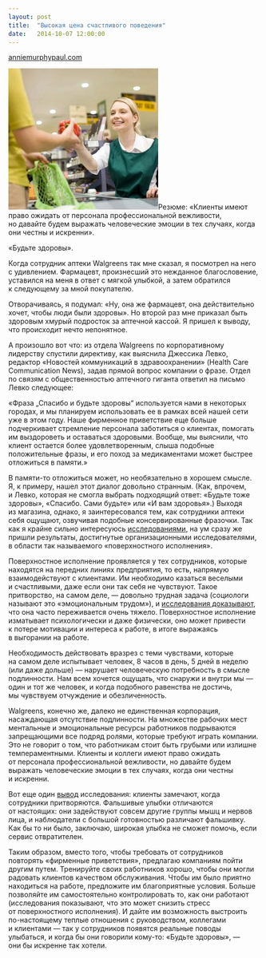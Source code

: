 ```yaml
---
layout: post
title:  "Высокая цена счастливого поведения"
date:   2014-10-07 12:00:00
---
```

<p><a href="http://anniemurphypaul.com/2014/02/the-high-cost-of-acting-happy/#">anniemurphypaul.com</a></p>
<p><a href="/img/the_high_cost_of_acting_happy/female_cashier_and_customer_at_supermarket_is098v385.jpg"><img height="283" width="300" src="/img/the_high_cost_of_acting_happy/female_cashier_and_customer_at_supermarket_is098v385.jpg" alt="female_cashier_and_customer_at_supermarket_is098v385" class="alignleft size-full wp-image-1112" /></a>Резюме: «Клиенты имеют право ожидать от персонала профессиональной вежливости, но давайте будем выражать человеческие эмоции в тех случаях, когда они честны и искренни».</p>
<p>«Будьте здоровы».</p>
<p>Когда сотрудник аптеки Walgreens так мне сказал, я посмотрел на него с удивлением. Фармацевт, произнесший это нежданное благословение, уставился на меня в ответ с мягкой улыбкой, а затем обратился к следующему за мной покупателю.</p>
<p>Отворачиваясь, я подумал: «Ну, она же фармацевт, она действительно хочет, чтобы люди были здоровы». Но второй раз мне приказал быть здоровым хмурый подросток за аптечной кассой. Я пришел к выводу, что происходит нечто непонятное.</p>
<p><span id="more-1109"></span>А произошло вот что: из отдела Walgreens по корпоративному лидерству спустили директиву, как выяснила Джессика Левко, редактор «Новостей коммуникаций в здравоохранении» (Health Care Communication News), задав прямой вопрос компании о фразе. Отдел по связям с общественностью аптечного гиганта ответил на письмо Левко следующее:</p>
<p>«Фраза „Спасибо и будьте здоровы“ используется нами в некоторых городах, и мы планируем использовать ее в рамках всей нашей сети уже в этом году. Наше фирменное приветствие еще больше подчеркивает стремление персонала заботиться о клиентах, помогать им выздороветь и оставаться здоровыми. Вообще, мы выяснили, что клиент остается более удовлетворенным, слыша подобные положительные фразы, и его поход за медикаментами может быстрее отложиться в памяти.»</p>
<p>В памяти-то отложиться может, но необязательно в хорошем смысле. Я, к примеру, нашел этот диалог довольно странным. (Как, впрочем, и Левко, которая не смогла выбрать подходящий ответ: «Будьте тоже здоровы», «Спасибо. Сами будьте» или «И вам здоровья».) Выходя из магазина, однако, я заинтересовался тем, как сотрудники аптеки себя ощущают, озвучивая подобные консервированные фразочки. Так как я крайне сильно интересуюсь <a href="http://amj.aom.org/content/46/1/86">исследованиями</a>, на ум сразу же пришли результаты, достигнутые организационными исследователями, в области так называемого «поверхностного исполнения».</p>
<p>Поверхностное исполнение проявляется у тех сотрудников, которые находятся на передних линиях предприятия, то есть, напрямую взаимодействуют с клиентами. Им необходимо казаться веселыми и счастливыми, даже если они так себя не чувствуют. Такое притворство, на самом деле, — довольно трудная задача (социологи называют это «эмоциональным трудом»), и <a href="http://www.sciencedirect.com/science/article/pii/S0001879101918159">исследования доказывают</a>, что она часто переживается очень тяжело. Поверхностное исполнение изматывает психологически и даже физически, оно может привести к потере мотивации и интереса к работе, в итоге выражаясь в выгорании на работе.</p>
<p>Необходимость действовать вразрез с теми чувствами, которые на самом деле испытывает человек, 8 часов в день, 5 дней в неделю (или даже дольше) — нарушает человеческую потребность в смысле подлинности. Нам всем хочется ощущать, что снаружи и внутри мы — один и тот же человек, и когда подобного равенства не достичь, мы чувствуем отчуждение и обезличенность.</p>
<p>Walgreens, конечно же, далеко не единственная корпорация, насаждающая отсутствие подлинности. На множестве рабочих мест ментальные и эмоциональные ресурсы работников подрываются запрещающими все подряд ролями, которые требуют играть компании. Это не говорит о том, что работникам стоит быть грубыми или излишне темпераментными. Клиенты и коллеги имеют право ожидать от персонала профессиональной вежливости, но давайте будем выражать человеческие эмоции в тех случаях, когда они честны и искренни.</p>
<p>Вот еще один <a href="http://js.sagamorepub.com/jlr/article/view/454">вывод</a> исследования: клиенты замечают, когда сотрудники притворяются. Фальшивые улыбки отличаются от настоящих: они задействуют совсем другие группы мышц и нервов лица, и наблюдатели с большой готовностью различают фальшивку. Как бы то ни было, заключаю, широкая улыбка не сможет помочь, если сервис отвратителен.</p>
<p>Таким образом, вместо того, чтобы требовать от сотрудников повторять «фирменные приветствия», предлагаю компаниям пойти другим путем. Тренируйте своих работников хорошо, чтобы они могли радовать клиентов качеством обслуживания. Чтобы им было приятно находиться на работе, предложите им благоприятные условия. Больше позволяйте им самостоятельно контролировать то, как они работают (исследования показывают, что это может снизить стресс от поверхностного исполнения). И дайте им возможность выстроить по-настоящему теплые отношения с руководством, коллегами и клиентами — так у сотрудников появятся реальные поводы улыбаться, и когда бы они говорили кому-то: «Будьте здоровы», — они бы искренне так хотели.</p>
